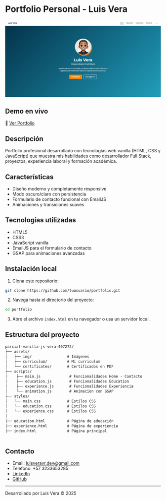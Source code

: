 # Portfolio Personal - Luis Vera

![Portfolio Screenshot](./assets/img/Screenshot%20Portfolio.png)

## Demo en vivo

🔗 [Ver Portfolio](https://parcial-vanilla-js-vera-407272.vercel.app/)

## Descripción

Portfolio profesional desarrollado con tecnologías web vanilla (HTML, CSS y JavaScript) que muestra mis habilidades como desarrollador Full Stack, proyectos, experiencia laboral y formación académica.

## Características

- Diseño moderno y completamente responsive
- Modo oscuro/claro con persistencia
- Formulario de contacto funcional con EmailJS
- Animaciones y transiciones suaves

## Tecnologías utilizadas

- HTML5
- CSS3
- JavaScript vanilla
- EmailJS para el formulario de contacto
- GSAP para animaciones avanzadas

## Instalación local

1. Clona este repositorio:

```bash
git clone https://github.com/tuusuario/portfolio.git
```

2. Navega hasta el directorio del proyecto:

```bash
cd portfolio
```

3. Abre el archivo `index.html` en tu navegador o usa un servidor local.

## Estructura del proyecto

```
parcial-vanilla-js-vera-407272/
├── assets/
│   ├── img/                # Imágenes
│   ├── curriculum/         # Mi curriculum
│   └── certificates/       # Certificados en PDF
├── scripts/
│    ├── main.js             # Funcionalidades Home - Contacto
│    ├── education.js        # Funcionalidades Education
│    ├── experience.js       # Funcionalidades Experiencia
│    └── animation.js        # Animacion con GSAP
├── styles/
│   └── main.css            # Estilos CSS
│   └── education.css       # Estilos CSS
│   └── experience.css      # Estilos CSS
│
├── education.html          # Página de educación
├── experience.html         # Página de experiencia
├── index.html              # Página principal


```

## Contacto

- Email: luisveravr.dev@gmail.com
- Teléfono: +57 3233653285
- [LinkedIn](https://linkedin.com/)
- [GitHub](https://github.com/)

---

Desarrollado por Luis Vera © 2025
